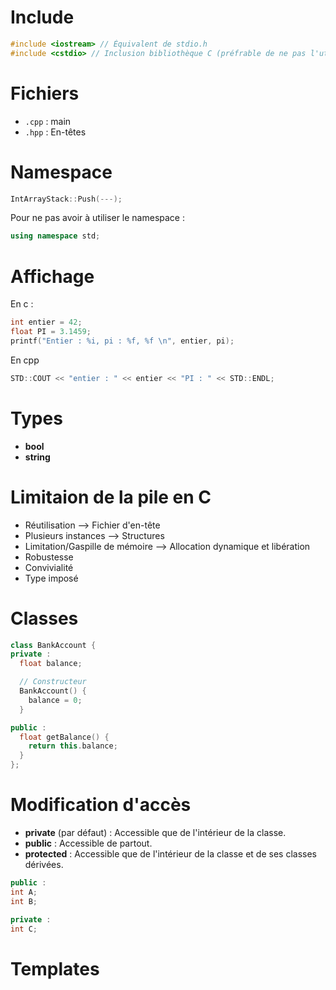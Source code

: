 # Include

```cpp
#include <iostream> // Équivalent de stdio.h
#include <cstdio> // Inclusion bibliothèque C (préfrable de ne pas l'utiliser)
```

# Fichiers
- `.cpp` : main
- `.hpp` : En-têtes

# Namespace
```cpp
IntArrayStack::Push(---);
```

Pour ne pas avoir à utiliser le namespace :
```cpp
using namespace std;
```

# Affichage
En c :
```c
int entier = 42;
float PI = 3.1459;
printf("Entier : %i, pi : %f, %f \n", entier, pi);
```

En cpp
```cpp
STD::COUT << "entier : " << entier << "PI : " << STD::ENDL;
```

# Types
- **bool**
- **string**

# Limitaion de la pile en C
- Réutilisation --> Fichier d'en-tête
- Plusieurs instances --> Structures
- Limitation/Gaspille de mémoire --> Allocation dynamique et libération
- Robustesse
- Convivialité
- Type imposé

# Classes
```cpp
class BankAccount {
private : 
  float balance;

  // Constructeur
  BankAccount() {
    balance = 0;
  }

public :
  float getBalance() {
    return this.balance;
  }
};
```

# Modification d'accès
- **private** (par défaut) : Accessible que de l'intérieur de la classe.
- **public** : Accessible de partout.
- **protected** : Accessible que de l'intérieur de la classe et de ses classes dérivées.

```cpp
public :
int A;
int B;

private :
int C;
```

# Templates